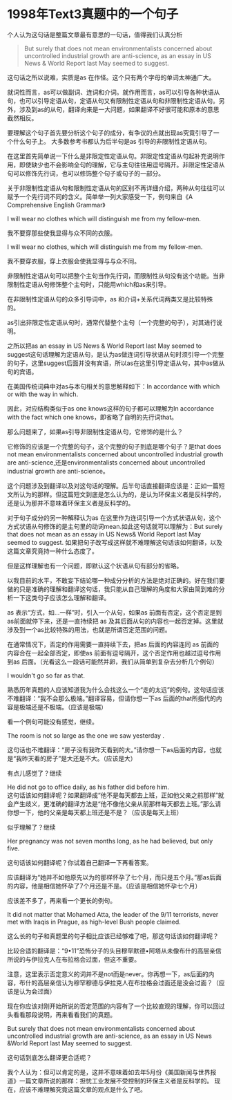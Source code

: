 # 1998年Text3真题中的一个句子

个人认为这句话是整篇文章最有意思的一句话，值得我们认真分析

>But surely that does not mean environmentalists concerned about uncontrolled industrial growth are anti-science, as an essay in US News & World Report last May seemed to suggest.

这句话之所以说难，实质是as 在作怪。这个只有两个字母的单词太神通广大。

就词性而言，as可以做副词、连词和介词。就作用而言，as可以引导各种状语从句，也可以引导定语从句，定语从句又有限制性定语从句和非限制性定语从句。另外，涉及到as的从句，翻译向来是一大问题，如果翻译不好很可能和原本的意思截然相反。

要理解这个句子首先要分析这个句子的成分，有争议的点就出现as究竟引导了一个什么句子上。
大多数参考书都认为后半句是as 引导的非限制性定语从句。

在这里首先简单说一下什么是非限定性定语从句。非限定性定语从句起补充说明作用，即使缺少也不会影响全句的理解，它与主句往往用逗号隔开。非限定性定语从句可以修饰先行词，也可以修饰整个句子或句子的一部分。

关于非限制性定语从句和限制性定语从句的区别不再详细介绍，两种从句往往可以赋予一个先行词不同的含义。简单举一列大家感受一下，例句来自《A Comprehensive English Grammar》

I will wear no clothes which will distinguish me from my fellow-men.

我不要穿那些使我显得与众不同的衣服。

I will wear no clothes, which will distinguish me from my fellow-men.

我不要穿衣服，穿上衣服会使我显得与与众不同。

非限制性定语从句可以把整个主句当作先行词，而限制性从句没有这个功能。当非限制性定语从句修饰整个主句时，只能用which和as来引导。

在非限制性定语从句的众多引导词中，as 和介词+关系代词两类又是比较特殊的。

as引出非限定性定语从句时，通常代替整个主句（一个完整的句子），对其进行说明。

之所以把as an essay in US News & World Report last May seemed to suggest这句话理解为定语从句，是认为as做连词引导状语从句时须引导一个完整的句子，这里suggest后面并没有宾语，所以as在这里引导定语从句，其中as做从句的宾语。

在美国传统词典中对as与本句相关的意思解释如下：In accordance with which or with the way in which.

因此，对应结构类似于as one knows这样的句子都可以理解为In accordance with the fact which one knows，即省略了自明的先行词that。

那么问题来了，如果as引导非限制性定语从句，它修饰的是什么？

它修饰的应该是一个完整的句子，这个完整的句子到底是哪个句子？是that does not mean environmentalists concerned about uncontrolled industrial growth are anti-science,还是environmentalists concerned about uncontrolled industrial growth are anti-science。

这个问题涉及到翻译以及对这句话的理解。后半句话直接翻译应该是：正如一篇短文所认为的那样。但这篇短文到底是怎么认为的，是认为环保主义者是反科学的，还是认为那并不意味着环保主义者是反科学的。

对于句子成分的另一种解释认为as 在这里作为连词引导一个方式状语从句，这个方式状语从句修饰的是主句里的动词mean.如此这句话就可以理解为：But surely that does not mean as an essay in US News& World Report last May seemed to suggest. 如果把句子改写成这样就不难理解这句话该如何翻译，以及这篇文章究竟持一种什么态度了。

但是这样理解也有一个问题，即默认这个状语从句有部分的省略。

以我目前的水平，不敢妄下结论哪一种成分分析的方法是绝对正确的。好在我们要做的只是准确的理解和翻译这句话，我只能从自己理解的角度和大家由简到难的分析一下这类句子应该怎么理解和翻译。

as 表示“方式，如…一样”时，引入一个从句，如果as 前面有否定，这个否定是到as前面就停下来，还是一直持续把 as 及其后面从句的内容也一起否定掉。这里就涉及到一个as比较特殊的用法，也就是所谓否定范围的问题。

在通常情况下，否定的作用需要一直持续下去，把as 后面的内容连同 as 前面的内容合在一起全部否定，即使as 前面有逗号隔开，这个否定作用也越过逗号作用到as 后面。（光看这么一段话可能然并卵，我们从简单到复杂去分析几个例句）

I wouldn't go so far as that.

熟悉历年真题的人应该知道我为什么会找这么一个“走的太远”的例句。这句话应该不难翻译：“我不会那么极端。”翻译容易，但请你想一下as 后面的that所指代的内容是极端还是不极端。（应该是极端）

看一个例句可能没有感觉，继续。

The room is not so large as the one we saw yesterday .

这句话也不难翻译：“房子没有我昨天看到的大。”请你想一下as后面的内容，也就是“我昨天看的房子”是大还是不大。（应该是大）

有点儿感觉了？继续

He did not go to office daily, as his father did before him.  
这句话该如何翻译呢？如果翻译成“他不是每天都去上班，正如他父亲之前那样”就会产生歧义，更准确的翻译方法是“他不像他父亲从前那样每天都去上班。”那么请你想一下，他的父亲是每天都上班还是不是？（应该是每天上班）

似乎理解了？继续

Her pregnancy was not seven months long, as he had believed, but only five.

这句话该如何翻译呢？你试着自己翻译一下再看答案。

应该翻译为“她并不如他原先以为的那样怀孕了七个月，而只是五个月。”那as后面的内容，他是相信她怀孕了7个月还是不是。（应该是相信她怀孕七个月）

应该差不多了，再来看一个更长的例句。

It did not matter that Mohamed Atta, the leader of the 9/11 terrorists, never met with Iraqis in Prague, as high-level Bush people claimed.

这么长的句子和真题里的句子相比应该已经够难了吧，那这句话该如何翻译呢？

比较合适的翻译是：“9•11”恐怖分子的头目穆罕默德•阿塔从未像布什的高层亲信所说的与伊拉克人在布拉格会过面，但这不重要。

注意，这里表示否定意义的词并不是not而是never。你再想一下，as后面的内容，布什的高层亲信认为穆罕穆德与伊拉克人在布拉格会过面还是没会过面？（应该是认为会过面）

现在你应该对刚开始所说的否定范围的内容有了一个比较直观的理解，你可以回过头看看那段说明，再来看看我们的真题。

But surely that does not mean environmentalists concerned about uncontrolled industrial growth are anti-science, as an essay in US News &World Report last May seemed to suggest.

这句话到底怎么翻译更合适呢？

我个人认为：但可以肯定的是，这并不意味着如去年5月份《美国新闻与世界报道》一篇文章所说的那样：担忧工业发展不受控制的环保主义者是反科学的。
现在，应该不难理解究竟这篇文章的观点是什么了吧。
